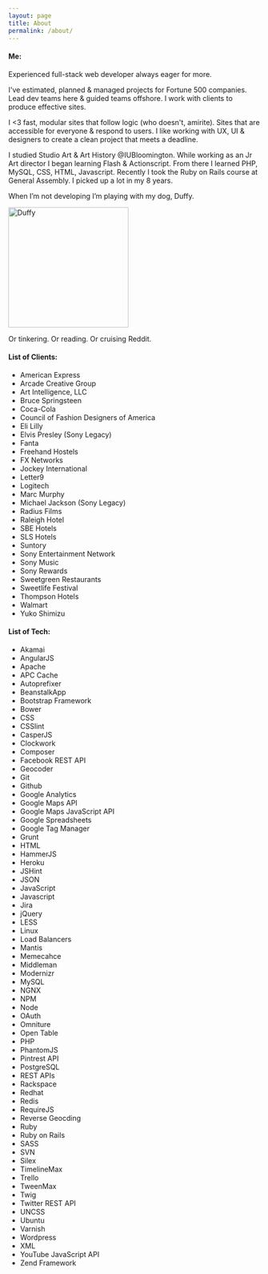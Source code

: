 ```yaml
---
layout: page
title: About
permalink: /about/
---
```

#### Me:
Experienced full-stack web developer always eager for more.

I've estimated, planned & managed projects for Fortune 500 companies. Lead dev teams here & guided teams offshore. I work  with clients to produce effective sites.

I <3 fast, modular sites that follow logic (who doesn't, amirite). Sites that are accessible for everyone & respond to users. I like working with UX, UI & designers to create a clean  project that meets a deadline.

I studied Studio Art & Art History @IUBloomington. While working as an Jr Art director I began learning Flash & Actionscript. From there I learned PHP, MySQL, CSS, HTML, Javascript. Recently I took the Ruby on Rails course at General Assembly. I picked up a lot in my 8 years.

When I’m not developing I’m playing with my dog, Duffy.

<img src="https://scontent-lga3-1.cdninstagram.com/t51.2885-15/e15/1527615_287040431460242_1948570481_n.jpg" alt="Duffy" width="240" height="240">

Or tinkering. Or reading. Or cruising Reddit.

#### List of Clients:

* American Express
* Arcade Creative Group
* Art Intelligence, LLC
* Bruce Springsteen
* Coca-Cola
* Council of Fashion Designers of America
* Eli Lilly
* Elvis Presley (Sony Legacy)
* Fanta
* Freehand Hostels
* FX Networks
* Jockey International
* Letter9
* Logitech
* Marc Murphy
* Michael Jackson (Sony Legacy)
* Radius Films
* Raleigh Hotel
* SBE Hotels
* SLS Hotels
* Suntory
* Sony Entertainment Network
* Sony Music
* Sony Rewards
* Sweetgreen Restaurants
* Sweetlife Festival
* Thompson Hotels
* Walmart
* Yuko Shimizu

#### List of Tech:

* Akamai
* AngularJS
* Apache
* APC Cache
* Autoprefixer
* BeanstalkApp
* Bootstrap Framework
* Bower
* CSS
* CSSlint
* CasperJS
* Clockwork
* Composer
* Facebook REST API
* Geocoder
* Git
* Github
* Google Analytics
* Google Maps API
* Google Maps JavaScript API
* Google Spreadsheets
* Google Tag Manager
* Grunt
* HTML
* HammerJS
* Heroku
* JSHint
* JSON
* JavaScript
* Javascript
* Jira
* jQuery
* LESS
* Linux
* Load Balancers
* Mantis
* Memecahce
* Middleman
* Modernizr
* MySQL
* NGNX
* NPM
* Node
* OAuth
* Omniture
* Open Table
* PHP
* PhantomJS
* Pintrest API
* PostgreSQL
* REST APIs
* Rackspace
* Redhat
* Redis
* RequireJS
* Reverse Geocding
* Ruby
* Ruby on Rails
* SASS
* SVN
* Silex
* TimelineMax
* Trello
* TweenMax
* Twig
* Twitter REST API
* UNCSS
* Ubuntu
* Varnish
* Wordpress
* XML
* YouTube JavaScript API
* Zend Framework
